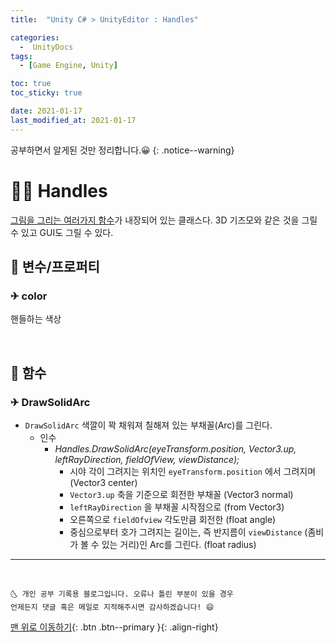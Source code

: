 ```yaml
---
title:  "Unity C# > UnityEditor : Handles" 

categories:
  -  UnityDocs
tags:
  - [Game Engine, Unity]

toc: true
toc_sticky: true

date: 2021-01-17
last_modified_at: 2021-01-17
---
```


공부하면서 알게된 것만 정리합니다.😀
{: .notice--warning}


# 👩‍🦰 Handles

<u>그림을 그리는 여러가지 함수</u>가 내장되어 있는 클래스다. 3D 기즈모와 같은 것을 그릴 수 있고 GUI도 그릴 수 있다.

## 🚀 변수/프로퍼티

### ✈ color 

핸들하는 색상

<br>

## 🚀 함수

### ✈ DrawSolidArc

  - `DrawSolidArc` 색깔이 꽉 채워져 칠해져 있는 부채꼴(Arc)를 그린다.
    - 인수
      - *Handles.DrawSolidArc(eyeTransform.position, Vector3.up, leftRayDirection, fieldOfView, viewDistance);*
        - 시야 각이 그려지는 위치인 `eyeTransform.position` 에서 그려지며 (Vector3 center)
        - `Vector3.up` 축을 기준으로 회전한 부채꼴 (Vector3 normal)
        - `leftRayDirection` 을 부채꼴 시작점으로 (from Vector3)
        - 오른쪽으로 `fieldOfview` 각도만큼 회전한 (float angle)
        - 중심으로부터 호가 그려지는 길이는, 즉 반지름이 `viewDistance` (좀비가 볼 수 있는 거리)인 Arc를 그린다. (float radius) 

***
<br>

    🌜 개인 공부 기록용 블로그입니다. 오류나 틀린 부분이 있을 경우 
    언제든지 댓글 혹은 메일로 지적해주시면 감사하겠습니다! 😄

[맨 위로 이동하기](#){: .btn .btn--primary }{: .align-right}